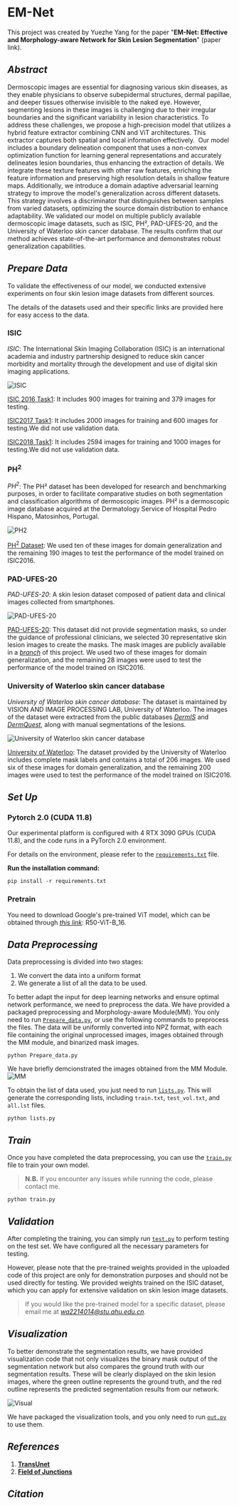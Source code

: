# EM-Net

This project was created by Yuezhe Yang for the paper "**EM-Net: Effective and Morphology-aware Network for Skin Lesion Segmentation**" (paper link).

## ***Abstract***
Dermoscopic images are essential for diagnosing various skin diseases, as they enable physicians to observe subepidermal structures, dermal papillae, and deeper tissues otherwise invisible to the naked eye. However, segmenting lesions in these
images is challenging due to their irregular boundaries and the significant variability in lesion characteristics. To address these challenges, we propose a high-precision model that utilizes a hybrid feature extractor combining CNN and ViT architectures. This extractor captures both spatial and local information effectively.  Our model includes a boundary delineation component that uses a non-convex optimization function for learning general representations and accurately delineates lesion boundaries, thus enhancing the extraction of details. We integrate these texture
features with other raw features, enriching the feature information and preserving high resolution details in shallow feature maps. Additionally, we introduce a domain adaptive adversarial learning strategy to improve the model's generalization across different datasets. This strategy involves a discriminator that distinguishes between samples from varied datasets, optimizing the source domain distribution to enhance adaptability. We validated our model on multiple publicly available dermoscopic image datasets, such as ISIC, PH², PAD-UFES-20, and the University of Waterloo skin cancer database. The results confirm that our method achieves state-of-the-art
performance and demonstrates robust generalization capabilities.


## ***Prepare Data***

To validate the effectiveness of our model, we conducted extensive experiments on four skin lesion image datasets from different sources.

The details of the datasets used and their specific links are provided here for easy access to the data.

### **ISIC**

*ISIC*: The International Skin Imaging Collaboration (ISIC) is an international academia and industry partnership designed to reduce skin cancer morbidity and mortality through the development and use of digital skin imaging applications.

![ISIC](/demo/ISIC_0000006.jpg)

[ISIC 2016 Task1](https://challenge.isic-archive.com/data/): It includes 900 images for training and 379 images for testing.

[ISIC2017 Task1](https://challenge.isic-archive.com/data/#2017): It includes 2000 images for training and 600 images for testing.We did not use validation data.

[ISIC2018 Task1](https://challenge.isic-archive.com/data/#2018): It includes 2594 images for training and 1000 images for testing.We did not use validation data.

### **PH<sup>2</sup>**

*PH<sup>2</sup>*: The PH² dataset has been developed for research and benchmarking purposes, in order to facilitate comparative studies on both segmentation and classification algorithms of dermoscopic images. PH² is a dermoscopic image database acquired at the Dermatology Service of Hospital Pedro Hispano, Matosinhos, Portugal.

![PH<sup>2</sup>](/demo/IMD010.bmp)

[PH<sup>2</sup> Dataset](https://www.fc.up.pt/addi/ph2%20database.html): We used ten of these images for domain generalization and the remaining 190 images to test the performance of the model trained on ISIC2016.

### **PAD-UFES-20**

*PAD-UFES-20*: A skin lesion dataset composed of patient data and clinical images collected from smartphones.

![PAD-UFES-20](/demo/PAT_32_44_211.png)

[PAD-UFES-20](https://data.mendeley.com/datasets/zr7vgbcyr2/1): This dataset did not provide segmentation masks, so under the guidance of professional clinicians, we selected 30 representative skin lesion images to create the masks. The mask images are publicly available in a [*branch*](https://github.com/Bean-Young/EM-Net/tree/GroudTruth-for-PAD) of this project. We used two of these images for domain generalization, and the remaining 28 images were used to test the performance of the model trained on ISIC2016.

### **University of Waterloo skin cancer database**

*University of Waterloo skin cancer database*: The dataset is maintained by VISION AND IMAGE PROCESSING LAB, University of Waterloo. The images of the dataset were extracted from the public databases [*DermIS*](https://www.dermis.net/dermisroot/en/home/index.htm) and [*DermQuest*](https://www.emailmeform.com/builder/form/Ne0j8da9bb7U4h6t1f), along with manual segmentations of the lesions.

![University of Waterloo skin cancer database](/demo/46_orig.jpg)

[University of Waterloo](https://uwaterloo.ca/vision-image-processing-lab/research-demos/skin-cancer-detection): The dataset provided by the University of Waterloo includes complete mask labels and contains a total of 206 images. We used six of these images for domain generalization, and the remaining 200 images were used to test the performance of the model trained on ISIC2016.


## ***Set Up***

### Pytorch 2.0 (CUDA 11.8)
Our experimental platform is configured with 4 RTX 3090 GPUs (CUDA 11.8), and the code runs in a PyTorch 2.0 environment.

For details on the environment, please refer to the [`requirements.txt`](requirements.txt) file.

**Run the installation command:**
```
pip install -r requirements.txt
```
### Pretrain

You need to download Google's pre-trained ViT model, which can be obtained through [*this link*](https://console.cloud.google.com/storage/browser/_details/vit_models/imagenet21k/R50%2BViT-B_16.npz;tab=live_object): R50-ViT-B_16.

## ***Data Preprocessing***

Data preprocessing is divided into two stages: 
1) We convert the data into a uniform format 
2) We generate a list of all the data to be used.

To better adapt the input for deep learning networks and ensure optimal network performance, we need to preprocess the data. We have provided a packaged preprocessing and Morphology-aware Module(MM). You only need to run [`Prepare_data.py`](Prepare_data.py), or use the following commands to preprocess the files. The data will be uniformly converted into NPZ format, with each file containing the original unprocessed images, images obtained through the MM module, and binarized mask images.

```
python Prepare_data.py
```
We have briefly demcionstrated the images obtained from the MM Module.
![MM](/demo/MM.png)


To obtain the list of data used, you just need to run [`lists.py`](lists.py). This will generate the corresponding lists, including `train.txt`, `test_vol.txt`, and `all.lst` files.

```
python lists.py
```

## ***Train***

Once you have completed the data preprocessing, you can use the [`train.py`](train.py) file to train your own model.

>**N.B.** If you encounter any issues while running the code, please contact me.
```
python train.py
```

## ***Validation***

After completing the training, you can simply run [`test.py`](test.py) to perform testing on the test set. We have configured all the necessary parameters for testing.

However, please note that the pre-trained weights provided in the uploaded code of this project are only for demonstration purposes and should not be used directly for testing. We provided weights trained on the ISIC dataset, which you can apply for extensive validation on skin lesion image datasets.

>If you would like the pre-trained model for a specific dataset, please email me at *<wa2214014@stu.ahu.edu.cn>*.

## ***Visualization***

To better demonstrate the segmentation results, we have provided visualization code that not only visualizes the binary mask output of the segmentation network but also compares the ground truth with our segmentation results. These will be clearly displayed on the skin lesion images, where the green outline represents the ground truth, and the red outline represents the predicted segmentation results from our network.

![Visual](/demo/visual.png)

We have packaged the visualization tools, and you only need to run [`out.py`](/output/out.py) to use them.

## ***References***
1) [**TransUnet**](https://github.com/Beckschen/TransUNet)
2) [**Field of Junctions**](https://github.com/dorverbin/fieldofjunctions)

## ***Citation***

```
```

